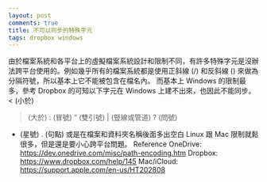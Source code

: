 ```yaml
---
layout: post
comments: true
title: 不可以同步的特殊字元
tags: dropbox windows
---
```

由於檔案系統和各平台上的虛擬檔案系統設計和限制不同，有許多特殊字元是沒辦法跨平台使用的。例如幾乎所有的檔案系統都是使用正斜線 (/) 和反斜線 (\) 來做為分隔符號，所以基本上它不能被包含在檔名內。
而基本上 Windows 的限制最多，參考 Dropbox 的可知以下字元在 Windows 上建不出來，也因此不能同步。
< (小於)
> (大於)
: (冒號)
“ (雙引號)
| (豎線或管道)
? (問號)
* (星號)
. (句點) 或是在檔案和資料夾名稱後面多出空白
Linux 跟 Mac 限制就鬆很多，但是還是要小心跨平台問題。
Reference
OneDrive: https://dev.onedrive.com/misc/path-encoding.htm
Dropbox: https://www.dropbox.com/help/145
Mac/iCloud: https://support.apple.com/en-us/HT202808

